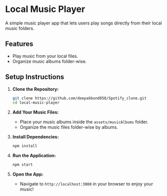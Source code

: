 # Local Music Player

A simple music player app that lets users play songs directly from their local music folders.

## Features
- Play music from your local files.
- Organize music albums folder-wise.

## Setup Instructions

1. **Clone the Repository:**
   ```bash
   git clone https://github.com/deepakbond058/Spotify_clone.git
   cd local-music-player
   ```

2. **Add Your Music Files:**
   - Place your music albums inside the `assets/musicAlbums` folder.
   - Organize the music files folder-wise by albums.

3. **Install Dependencies:**
   ```bash
   npm install
   ```

4. **Run the Application:**
   ```bash
   npm start
   ```

5. **Open the App:**
   - Navigate to `http://localhost:3000` in your browser to enjoy your music!


